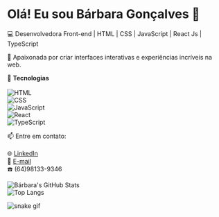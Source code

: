 # Olá! Eu sou Bárbara Gonçalves 👋  

💻 Desenvolvedora Front-end | HTML | CSS | JavaScript | React Js | TypeScript  

🚀 Apaixonada por criar interfaces interativas e experiências incríveis na web.  

📌 **Tecnologias**  
<br>
![HTML](https://img.shields.io/badge/-HTML-orange?style=flat-square&logo=html5)  
![CSS](https://img.shields.io/badge/-CSS-blue?style=flat-square&logo=css3)  
![JavaScript](https://img.shields.io/badge/-JavaScript-yellow?style=flat-square&logo=javascript)  
![React](https://img.shields.io/badge/-React-61DAFB?style=flat-square&logo=react)  
![TypeScript](https://img.shields.io/badge/-TypeScript-3178C6?style=flat-square&logo=typescript)  

📫 Entre em contato: <br> <br>
🌐 [LinkedIn](https://www.linkedin.com/in/-barbaragoncalves/) <br>
📧 [E-mail](barbaragoncalves2806@gmail.com) <br>
☎️ (64)98133-9346

![Bárbara's GitHub Stats](https://github-readme-stats.vercel.app/api?username=BarbaraGoncalves28&show_icons=true&theme=radical)  
![Top Langs](https://github-readme-stats.vercel.app/api/top-langs/?username=BarbaraGoncalves28&layout=compact&theme=radical)



![snake gif](https://raw.githubusercontent.com/BarbaraGoncalves28/BarbaraGoncalves28/output/github-snake.svg)




